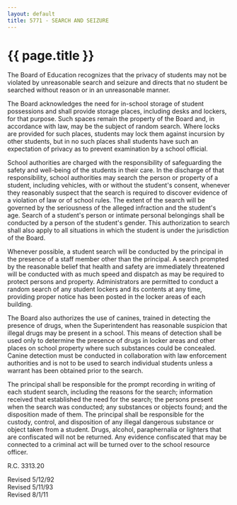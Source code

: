 ```yaml
---
layout: default
title: 5771 - SEARCH AND SEIZURE
---
```


{{ page.title }}
================

The Board of Education recognizes that the privacy of students may not
be violated by unreasonable search and seizure and directs that no
student be searched without reason or in an unreasonable manner.

The Board acknowledges the need for in-school storage of student
possessions and shall provide storage places, including desks and
lockers, for that purpose. Such spaces remain the property of the Board
and, in accordance with law, may be the subject of random search. Where
locks are provided for such places, students may lock them against
incursion by other students, but in no such places shall students have
such an expectation of privacy as to prevent examination by a school
official.

School authorities are charged with the responsibility of safeguarding
the safety and well-being of the students in their care. In the
discharge of that responsibility, school authorities may search the
person or property of a student, including vehicles, with or without the
student's consent, whenever they reasonably suspect that the search is
required to discover evidence of a violation of law or of school rules.
The extent of the search will be governed by the seriousness of the
alleged infraction and the student's age. Search of a student's person
or intimate personal belongings shall be conducted by a person of the
student's gender. This authorization to search shall also apply to all
situations in which the student is under the jurisdiction of the Board.

Whenever possible, a student search will be conducted by the principal
in the presence of a staff member other than the principal. A search
prompted by the reasonable belief that health and safety are immediately
threatened will be conducted with as much speed and dispatch as may be
required to protect persons and property. Administrators are permitted
to conduct a random search of any student lockers and its contents at
any time, providing proper notice has been posted in the locker areas of
each building.

The Board also authorizes the use of canines, trained in detecting the
presence of drugs, when the Superintendent has reasonable suspicion that
illegal drugs may be present in a school. This means of detection shall
be used only to determine the presence of drugs in locker areas and
other places on school property where such substances could be
concealed. Canine detection must be conducted in collaboration with law
enforcement authorities and is not to be used to search individual
students unless a warrant has been obtained prior to the search.

The principal shall be responsible for the prompt recording in writing
of each student search, including the reasons for the search;
information received that established the need for the search; the
persons present when the search was conducted; any substances or objects
found; and the disposition made of them. The principal shall be
responsible for the custody, control, and disposition of any illegal
dangerous substance or object taken from a student. Drugs, alcohol,
paraphernalia or lighters that are confiscated will not be returned. Any
evidence confiscated that may be connected to a criminal act will be
turned over to the school resource officer.

R.C. 3313.20

Revised 5/12/92\
 Revised 5/11/93\
 Revised 8/1/11
